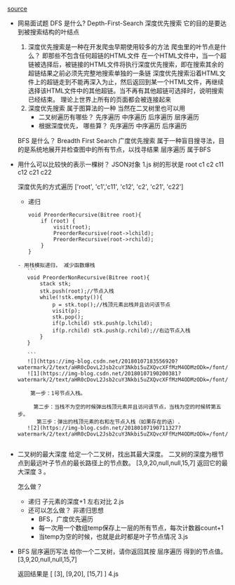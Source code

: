 [source](https://juejin.cn/post/6861376131615227912)

- 网易面试题
    DFS 是什么?   Depth-First-Search
    深度优先搜索
        它的目的是要达到被搜索结构的叶结点
    1. 深度优先搜索是一种在开发爬虫早期使用较多的方法
        爬虫里的叶节点是什么？
            即那些不包含任何超链的HTML文件
            在一个HTML文件中，当一个超链被选择后，被链接的HTML文件将执行深度优先搜索，即在搜索其余的超链结果之前必须先完整地搜索单独的一条链
            深度优先搜索沿着HTML文件上的超链走到不能再深入为止，然后返回到某一个HTML文件，再继续选择该HTML文件中的其他超链。当不再有其他超链可选择时，说明搜索已经结束。
            理论上世界上所有的页面都会被连接起来  
    2. 深度优先搜索 属于图算法的一种 当然在二叉树里也可以用
        - 二叉树遍历有哪些？
            先序遍历  中序遍历   后序遍历  层序遍历
        - 根据深度优先， 哪些算？
            先序遍历  中序遍历   后序遍历

    BFS 是什么？  Breadth First Search
    广度优先搜索
    属于一种盲目搜寻法，目的是系统地展开并检查图中的所有节点，以找寻结果
    层序遍历 属于BFS 

- 用什么可以比较快的表示一棵树？  JSON对象 1.js
    树的形状是
               root
      c1                   c2
  c11     c12        c21        c22

  深度优先的方式遍历    ['root', 'c1','c11', 'c12', 'c2', 'c21', 'c22']         
    - 递归
        ```
        void PreorderRecursive(Bitree root){
            if (root) {
                visit(root);
                PreorderRecursive(root->lchild); 
                PreorderRecursive(root->rchild); 
            }
        }
     ```
    - 用栈模拟递归， 减少函数爆栈
        ```
        void PreorderNonRecursive(Bitree root){
            stack stk;
            stk.push(root);//节点入栈
            while(!stk.empty()){
                p = stk.top();//栈顶元素出栈并且访问该节点
                visit(p);
                stk.pop();
                if(p.lchild) stk.push(p.lchild);
                if(p.rchild) stk.push(p.rchild);//右边节点入栈
            }
        }

        ```
        ![](https://img-blog.csdn.net/20180107183556920?watermark/2/text/aHR0cDovL2Jsb2cuY3Nkbi5uZXQvcXFfMzM4ODMzODk=/font/5a6L5L2T/fontsize/400/fill/I0JBQkFCMA==/dissolve/70/gravity/SouthEast)
        ![1](https://img-blog.csdn.net/20180107190200381?watermark/2/text/aHR0cDovL2Jsb2cuY3Nkbi5uZXQvcXFfMzM4ODMzODk=/font/5a6L5L2T/fontsize/400/fill/I0JBQkFCMA==/dissolve/70/gravity/SouthEast)

         第一步：1号节点入栈。

          第二步：当栈不为空的时候弹出栈顶元素并且访问该节点，当栈为空的时候转第五步。
           第三步：弹出的栈顶元素的右和左节点入栈（如果存在的话）.
        ![2](https://img-blog.csdn.net/20180107190711327?watermark/2/text/aHR0cDovL2Jsb2cuY3Nkbi5uZXQvcXFfMzM4ODMzODk=/font/5a6L5L2T/fontsize/400/fill/I0JBQkFCMA==/dissolve/70/gravity/SouthEast)


- 二叉树的最大深度
    给定一个二叉树，找出其最大深度。
    二叉树的深度为根节点到最远叶子节点的最长路径上的节点数。
    [3,9,20,null,null,15,7] 返回它的最大深度 3 。

    怎么做？  
    - 递归  子元素的深度+1   左右对比
    2.js
    - 还可以怎么做？ 非递归思想 
        - BFS，广度优先遍历
        - 每一次用一个数组temp保存上一层的所有节点，每次计数器count+1
        - 当temp为空的时候，也就是此时都是叶子节点情况
    3.js


-  BFS  层序遍历写法
    给你一个二叉树，请你返回其按 层序遍历 得到的节点值。
    [3,9,20,null,null,15,7]

    返回结果是
    [
        [3],
        [9,20],
        [15,7]
    ]
    4.js
    